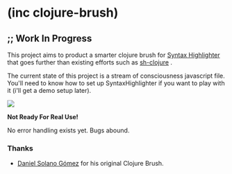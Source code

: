 # (inc clojure-brush)

## ;; Work In Progress

This project aims to product a smarter clojure brush for [Syntax Highlighter](https://github.com/alexgorbatchev/SyntaxHighlighter) that goes further than existing efforts such as [sh-clojure](https://github.com/sattvik/sh-clojure) .

The current state of this project is a stream of consciousness javascript file. You'll need to know how to set up SyntaxHighlighter if you want to play with it (i'll get a demo setup later). 

<img src="http://media.brehaut.net/files/tmp/clojure-brush.png">

**Not Ready For Real Use!** 

No error handling exists yet. Bugs abound.


### Thanks

 * [Daniel Solano Gómez](http://www.deepbluelambda.org/) for his original Clojure Brush.